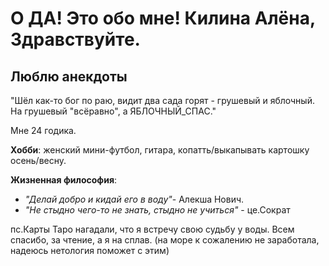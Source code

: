 # О ДА! Это обо мне! Килина Алёна, Здравствуйте.

## Люблю анекдоты

"Шёл как-то бог по раю, видит два сада горят - грушевый и яблочный. На грушевый "всёравно", а ЯБЛОЧНЫЙ_СПАС."

Мне 24 годика. 

**Хобби**: женский мини-футбол, гитара, копатть/выкапывать картошку осень/весну. 

**Жизненная философия**: 
- _"Делай добро и кидай его в воду"_- Алекша Нович.
- _"Не стыдно чего-то не знать, стыдно не учиться"_ - це.Сократ

пс.Карты Таро нагадали, что я встречу свою судьбу у воды. Всем спасибо, за чтение, а я на сплав. (на море к сожалению не заработала, надеюсь нетология поможет с этим)
